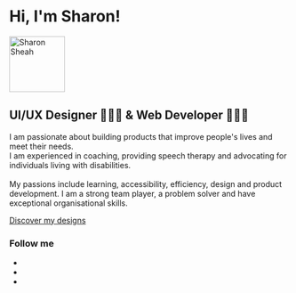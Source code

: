 <!DOCTYPE html>
<html lang="en">
<head>
  <meta charset="UTF-8">
  <meta name="viewport" content="width=device-width, initial-scale=1.0">
  <title>Sharon Sheah</title>
  <link rel="stylesheet" href="https://use.fontawesome.com/releases/v5.6.3/css/all.css">
  <link href="https://fonts.googleapis.com/css2?family=Poppins:wght@300;600&family=Roboto&display=swap" rel="stylesheet">
  <link rel="stylesheet" href="style.css">
</head>
<body>
  <div class="container">
    <div class="card-white">
      <h1>Hi, I'm Sharon!</h1>
      <img src="images/profile_picture.jpg" class="img-circle" alt="Sharon Sheah" width="100px">
      <h2>UI/UX Designer 👩🏻‍🎨 & Web Developer 👩🏻‍💻</h2>
      <p>I am passionate about building products that improve people's lives and meet their needs.<br>I am experienced in coaching, providing speech therapy and advocating for individuals living with disabilities.</br><br>My passions include learning, accessibility, efficiency, design and product development. I am a strong team player, a problem solver and have exceptional organisational skills.</br></p>
      <a href="https://sharonsheah.myportfolio.com/work" target="_blank" class="btn-yellow">Discover my designs</a>
    </div>
    <div class="card-white">
      <h3>Follow me</h3>
      <ul class="list-inline">
        <li>
          <a href="https://twitter.com/sharonsheah" target="_blank">
            <i class="fab fa-twitter"></i>
          </a>
        </li>
        <li>
          <a href="https://www.linkedin.com/in/sharonsheah/" target="_blank">
            <i class="fab fa-linkedin-in"></i>
          </a>
        </li>
        <li>
          <a href="https://medium.com/@sharonsheah" target="_blank">
            <i class="fab fa-medium"></i>
          </a>
        </li>
      </ul>
    </div>
  </div>
</body>
</html>
 
